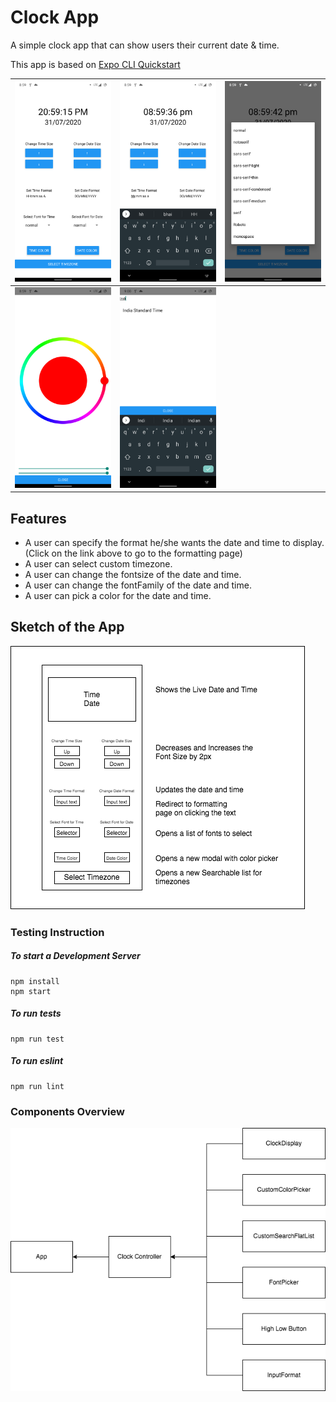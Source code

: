 # Clock App
A simple clock app that can show users their current date & time.

This app is based on [Expo CLI Quickstart](https://reactnative.dev/docs/environment-setup)

| ![Sketch of the App](DiagramsAndScreenshots/Screenshot_1.png) | ![Sketch of the App](DiagramsAndScreenshots/Screenshot_2.png) | ![Sketch of the App](DiagramsAndScreenshots/Screenshot_3.png) |
|----------------------------------------------------------------------|----------------------------------------------------------------------|----------------------------------------------------------------------|
| ![Sketch of the App](DiagramsAndScreenshots/Screenshot_4.png) | ![Sketch of the App](DiagramsAndScreenshots/Screenshot_5.png) |

## Features

* A user can specify the format he/she wants the date and time to display. (Click on the link above to go to the formatting page)
* A user can select custom timezone.
* A user can change the fontsize of the date and time.
* A user can change the fontFamily of the date and time.
* A user can pick a color for the date and time.

## Sketch of the App

![Sketch of the App](DiagramsAndScreenshots/Clock%20App%20Component%20Design%20Diagram.png)

### Testing Instruction

##### To start a Development Server
```shell
npm install
npm start
```
##### To run tests
```shell
npm run test
```
##### To run eslint
```shell
npm run lint
```

### Components Overview

![components dependecy tree](DiagramsAndScreenshots/Clock%20App%20Components.png)